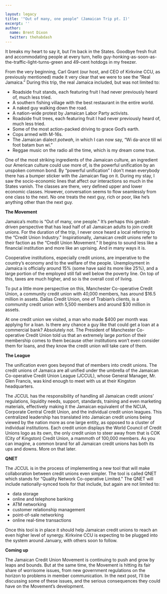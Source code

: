 ```yaml
---

layout: legacy
title: '"Out of many, one people" (Jamaican Trip pt. I)'
excerpt: ''
author:
  name: Brent Dixon
  twitter: thehabdash
---
```


<p>It breaks my heart to say it, but I&#8217;m back in the States. Goodbye fresh fruit and accommodating people at every turn, hello guy-honking-as-soon-as-the-traffic-light-turns-green and 49-cent hotdogs in my freezer.</p>
<p>From the very beginning, Carl Grant (our host, and <span class='caps'><span class="caps">CEO</span></span> of Kirkvine <span class='caps'><span class="caps">CCU</span></span>, as previously mentioned) made it very clear that we were to see the &#8220;Real Jamaica.&#8221; During this trip, the real Jamaica included, but was not limited to: 
<ul>
<li>Roadside fruit stands, each featuring fruit I had never previously heard of, much less tried.</li>
<li>A southern fishing village with the best restaurant in the entire world.</li>
<li>A naked guy walking down the road.</li>
<li>A nation-wide protest by Jamaican Labor Party activists.</li>
<li>Roadside fruit trees, each featuring fruit I had never previously heard of, much less tried.</li>
<li>Some of the most action-packed driving to grace God&#8217;s earth.</li>
<li>Cops armed with M-16s.</li>
<li>The Jamaican dialect <em>potwah</em>, in which I can now say, &#8220;Wi da-ance till wi foot batam bun wi.&#8221;</li>
<li>Reggae music on the radio all the time, which is my dream come true.</li>
</ul></p>
<p>One of the most striking ingredients of the Jamaican culture, an ingredient our American culture could use more of, is the powerful unification by an unspoken common bond. By &#8220;powerful unification&#8221; I don&#8217;t mean everybody there has a bumper sticker with the Jamaican flag on it. During my stay, I saw the socio-economic lines that affect our interactions so much in the States vanish. The classes are there, very defined upper and lower economic classes. However, conversation seems to flow seamlessly from one class to the next. No one treats the next guy, rich or poor, like he&#8217;s anything other than the next guy.</p>
<p><strong>The Movement</strong></p>
<p>Jamaica&#8217;s motto is &#8220;Out of many, one people.&#8221; It&#8217;s perhaps this gestalt-driven perspective that has lead half of all Jamaican adults to join credit unions. For the duration of the trip, I never once heard a local referring to the &#8220;Credit Union Industry.&#8221; Inspirationally, Jamaican credit unions refer to their faction as the &#8220;Credit Union Movement.&#8221; It begins to sound less like a financial institution and more like an uprising. And in many ways it is.</p>
<p>Cooperative institutions, especially credit unions, are imperative to the country&#8217;s economy and to the welfare of the people. Unemployment in Jamaica is officially around 15% (some have said its more like 25%), and a large portion of the employed still fall well below the poverty line. On top of this, taxes are much higher, and so is the overall cost of living.</p>
<p>To put a little more perspective on this, Manchester Co-operative Credit Union, a community credit union with 40,000 members, has around $16.5 million in assets. Dallas Credit Union, one of Trabian&#8217;s clients, is a community credit union with 5,500 members and around $30 million in assets.</p>
<p>At one credit union we visited, a man who made $400 per month was applying for a loan. Is there any chance a guy like that could get a loan at a commercial bank? Absolutely not. The President of Manchester Co-operative Credit Union told us that an extremely large portion of their membership comes to them because other institutions won&#8217;t even consider them for loans, and they know the credit union will take care of them.</p>
<p><strong>The League</strong></p>
<p>The unification even goes beyond that of members into credit unions. The credit unions of Jamaica are all unified under the umbrella of the Jamaican Co-operative Credit Union League (JCCUL), whose General Manager, Mr. Glen Francis, was kind enough to meet with us at their Kingston headquarters.</p>
<p>The  <span class='caps'><span class="caps">JCCUL</span></span> has the responsibility of handling all Jamaican credit unions&#8217; regulations, liquidity needs, support, standards, training and even marketing materials, effectively making it the Jamaican equivalent of the <span class='caps'><span class="caps">NCUA</span></span>, Corporate Central Credit Union, and the individual credit union leagues. This centralized leadership has translated into Jamaican credit unions being viewed by the nation more as one large entity, as opposed to a cluster of individual institutions.  Each credit union displays the World Council of Credit Unions logo as its own, the only credit union to steer away from that is <span class='caps'><span class="caps">COK</span> </span>(City of Kingston) Credit Union, a mammoth of 100,000 members. As you can imagine, a common brand for all Jamaican credit unions has both its ups and downs. More on that later.</p>
<p><strong><span class="caps">QNET</span></strong></p>
<p>The <span class='caps'><span class="caps">JCCUL</span></span> is in the process of implementing a new tool that will make collaboration  between credit unions even simpler. The tool is called <span class="caps">QNET</span> which stands for &#8220;Quality Network Co-operative Limited.&#8221; The <span class='caps'><span class="caps">QNET</span></span> will include nationally-synced tools for that include, but again are not limited to: 
<ul>
<li>data storage </li>
<li>online and telephone banking </li>
<li><span class='caps'><span class="caps">ATM</span></span> networking</li>
<li>customer relationship management</li>
<li>point-of-sale networking</li>
<li>online real-time transactions</li>
</ul></p>
<p>Once this tool is in place it should help Jamaican credit unions to reach an even higher level of synergy. Kirkvine <span class='caps'><span class="caps">CCU</span></span> is expecting to be plugged into the system around January, with others soon to follow.</p>
<p><strong>Coming up</strong></p>
<p>The Jamaican Credit Union Movement is continuing to push and grow by leaps and bounds. But at the same time, the Movement is hitting its fair share of worrisome issues, from new government regulations on the horizon to problems in member communication. In the next post, I&#8217;ll be discussing some of these issues, and the serious consequences they could have on the Movement&#8217;s development.</p>